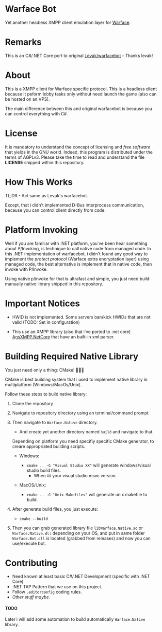 # Warface Bot
Yet another headless XMPP client emulation layer for [Warface](https://pc.warface.com).

# Remarks
This is an C#/.NET Core port to original [Levak/warfacebot](https://github.com/Levak/warfacebot) - Thanks levak!

# About
This is a XMPP client for Warface specific protocol. This is a headless client because it peform lobby tasks only without need launch the game (also can be hosted on an VPS).

The main difference between this and original warfacebot is because you can control everything with C#.

# License

It is mandatory to understand the concept of licensing and _free software_ that yields in the GNU world. Indeed, this program is distributed under the terms of AGPLv3. Please take the time to read and understand the file **LICENSE** shipped within this repository.

# How This Works

TL;DR - Act same as Levak's warfacebot.

Except, that i didn't implemented D-Bus interprocess communication, because you can control client directly from code.

# Platform Invoking
Well if you are familiar with .NET platform, you've been hear something about P/Invoking, is technique to call native code from managed code. In this .NET implementation of warfacebot, i didn't found any good way to implement the _protect protocol_ (Warface extra encryptation layer) using managed code, the best alternative is implement that in native code, then invoke with P/Invoke.

Using native p/invoke for that is ultrafast and simple, you just need build manually native library shipped in this repository.

# Important Notices
- HWID is not implemented. Some servers ban/kick HWIDs that are not valid (TODO: Set in configuration)

- This use an XMPP library (also that i've ported to .net core) [AgsXMPP.NetCore](https://github.com/nathan130200/AgsXMPP) that have an built-in xml parser.

# Building Required Native Library

You just need only a thing: CMake! :tada::tada::tada:

CMake is best building system that i used to implement native library in multiplatform (Windows/MacOs/Unix).

Follow these steps to build native library:

1. Clone the repository
2. Navigate to repository directory using an terminal/command prompt.
3. Then navigate to `Warface.Native` directory.
	- And create yet another directory named `build` and navigate to that.
	
	Depending on platform you need specifiy specific CMake generator, to creare appropriated building scripts.

	- Windows:
		- `cmake .. -G "Visual Studio XX"` will generate windows/visual studio build files.
			- When `XX` your visual studio msvc version.
			
	- MacOS/Unix:
		- `cmake .. -G "Unix Makefiles"` will generate unix makefile to build.
	
4. After generate build files, you just execute:<br>
	- `cmake --build`
	
5. Then you can grab generated library file `libWarface.Native.so` or `Warface.Native.dll` depending on your OS, and put in same folder `Warface.Bot.dll` is located (grabbed from releases) and now you can use/execute bot.


# Contributing
- Need known at least basic C#/.NET Development (specific with .NET Core)
- .NET TAP Pattern that we use on this project.
- Follow `.editorconfig` coding rules.
- _Other stuff maybe._

#### TODO
Later i will add some automation to build automatically `Warface.Native` library.